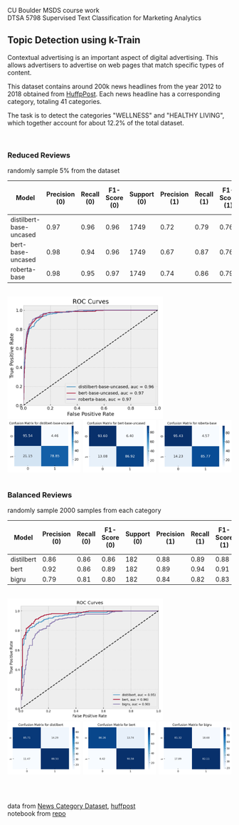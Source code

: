 CU Boulder MSDS course work<br>
DTSA 5798 Supervised Text Classification for Marketing Analytics<br>

## Topic Detection using k-Train

Contextual advertising is an important aspect of digital advertising. This allows advertisers to advertise on web pages that match specific types of content.

This dataset contains around 200k news headlines from the year 2012 to 2018 obtained from [HuffpPost](https://www.huffpost.com). Each news headline has a corresponding category, totaling 41 categories.

The task is to detect the categories "WELLNESS" and "HEALTHY LIVING", which together account for about 12.2% of the total dataset.

<br>

### Reduced Reviews

randomly sample 5% from the dataset

| Model                   | Precision (0) | Recall (0) | F1-Score (0) | Support (0) | Precision (1) | Recall (1) | F1-Score (1) | Support (1) | Accuracy | Macro Avg Precision | Macro Avg Recall | Macro Avg F1-Score | Weighted Avg Precision | Weighted Avg Recall | Weighted Avg F1-Score |
|-------------------------|---------------|------------|--------------|-------------|---------------|------------|--------------|-------------|----------|----------------------|-------------------|---------------------|------------------------|---------------------|----------------------|
| distilbert-base-uncased | 0.97          | 0.96       | 0.96         | 1749        | 0.72          | 0.79       | 0.76         | 260         | 0.93     | 0.85                 | 0.87              | 0.86                | 0.94                   | 0.93                | 0.93                 |
| bert-base-uncased       | 0.98          | 0.94       | 0.96         | 1749        | 0.67          | 0.87       | 0.76         | 260         | 0.93     | 0.82                 | 0.90              | 0.86                | 0.94                   | 0.93                | 0.93                 |
| roberta-base            | 0.98          | 0.95       | 0.97         | 1749        | 0.74          | 0.86       | 0.79         | 260         | 0.94     | 0.86                 | 0.91              | 0.88                | 0.95                   | 0.94                | 0.94                 |

<br>
<img src='pic/roc_reduced.png' width=350> <br>

<div style="display: grid; grid-template-columns: auto auto auto; justify-content: start; grid-gap: 6px;">
    <img src="pic/cm_distilbert_base_uncased.png" width="200">
    <img src="pic/cm_bert_base_uncased.png" width="200">
    <img src="pic/cm_roberta_base.png" width="200">
</div>

<br>

### Balanced Reviews

randomly sample 2000 samples from each category

| Model    | Precision (0) | Recall (0) | F1-Score (0) | Support (0) | Precision (1) | Recall (1) | F1-Score (1) | Support (1) | Accuracy | Macro Avg Precision | Macro Avg Recall | Macro Avg F1-Score | Weighted Avg Precision | Weighted Avg Recall | Weighted Avg F1-Score |
|----------|---------------|------------|--------------|-------------|---------------|------------|--------------|-------------|----------|----------------------|-------------------|---------------------|------------------------|---------------------|----------------------|
| distilbert | 0.86          | 0.86       | 0.86         | 182         | 0.88          | 0.89       | 0.88         | 218         | 0.87     | 0.87                 | 0.87              | 0.87                | 0.87                   | 0.87                | 0.87                 |
| bert     | 0.92          | 0.86       | 0.89         | 182         | 0.89          | 0.94       | 0.91         | 218         | 0.90     | 0.90                 | 0.90              | 0.90                | 0.90                   | 0.90                | 0.90                 |
| bigru    | 0.79          | 0.81       | 0.80         | 182         | 0.84          | 0.82       | 0.83         | 218         | 0.82     | 0.82                 | 0.82              | 0.82                | 0.82                   | 0.82                | 0.82                 |

<br>
<img src='pic/roc_balanced.png' width=350> <br>

<div style="display: grid; grid-template-columns: auto auto auto; justify-content: start; grid-gap: 6px;">
    <img src="pic/cm_distilbert.png" width="200">
    <img src="pic/cm_bert.png" width="200">
    <img src="pic/cm_bigru.png" width="200">
</div>


<br><br>


data from [News Category Dataset](https://www.kaggle.com/datasets/rmisra/news-category-dataset), [huffpost](https://www.huffpost.com)<br>
notebook from [repo](https://github.com/elfchildRichter/dtsa5798_topic_detection_k_train)<br>
